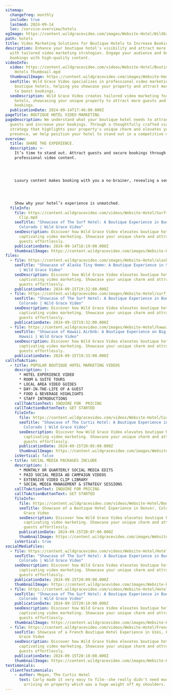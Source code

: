 ```yaml
---
sitemap:
  changefreq: monthly
  include: true
  lastmod: 2024-09-14
  loc: /service-overview/hotels
ogImage: https://content.wildgracevideo.com/images/Website-Hotel/WildGraceVideo_BoutiqueHotels.png
path: hotels
title: Video Marketing Solutions for Boutique Hotels to Increase Bookings
description: Enhance your boutique hotel's visibility and attract more guests
  with tailored video marketing strategies. Engage your audience and boost
  bookings with high-quality content.
videoInfo:
  video: https://content.wildgracevideo.com/videos/Website-Hotel/Boutique+Hotels+Thumbnail/Boutique
    Hotels Thumbnail.mpd
  thumbnailImage: https://content.wildgracevideo.com/images/Website-Home-Page/SEO-Images/Reel%20photo.jpg
  seoTitle: Wild Grace Video specializes in professional video marketing for
    boutique hotels, helping you showcase your property and attract more guests
    to boost bookings.
  seoDescription: Wild Grace Video creates tailored video marketing for boutique
    hotels, showcasing your unique property to attract more guests and increase
    bookings.
  publicationDate: 2024-09-14T17:46:00.000Z
pageTitle: BOUTIQUE HOTEL VIDEO MARKETING
pageDescription: We understand what your boutique hotel needs to attract more
  guests and increase your bookings. Through a thoughtfully crafted video
  strategy that highlights your property's unique charm and elevates your online
  presence, we help position your hotel to stand out in a competitive market.
overview:
  title: SHARE THE EXPERIENCE.
  description: >-
    It’s time to stand out. Attract guests and secure bookings through
    professional video content. 




    Luxury content makes booking with you a no-brainer, revealing a sense of trust, attention to detail, and the dedication you’ve invested in the overall experience.




    Show why your hotel’s experience is unmatched.
  fileInfo:
    file: https://content.wildgracevideo.com/videos/Website-Hotel/Surf+Clip/Surf
      Clip.mpd
    seoTitle: "Showcase of The Surf Hotel: A Boutique Experience in Buena Vista
      Colorado | Wild Grace Video"
    seoDescription: Discover how Wild Grace Video elevates boutique hotels through
      captivating video marketing. Showcase your unique charm and attract more
      guests effortlessly.
    publicationDate: 2024-09-14T18:19:00.000Z
    thumbnailImage: https://content.wildgracevideo.com/images/Website-Hotel/WildGraceVideo_BoutiqueHotels.png
files:
  - file: https://content.wildgracevideo.com/images/Website-Hotel/alaska_hotel.jpg
    seoTitle: "Showcase of Alaska Tiny Home: A Boutique Experience in Seward, Alaska
      | Wild Grace Video"
    seoDescription: Discover how Wild Grace Video elevates boutique hotels through
      captivating video marketing. Showcase your unique charm and attract more
      guests effortlessly.
    publicationDate: 2024-09-15T19:32:00.000Z
  - file: https://content.wildgracevideo.com/images/Website-Hotel/surf_hotel.png
    seoTitle: "Showcase of The Surf Hotel: A Boutique Experience in Buena Vista,
      Colorado | Wild Grace Video"
    seoDescription: Discover how Wild Grace Video elevates boutique hotels through
      captivating video marketing. Showcase your unique charm and attract more
      guests effortlessly.
    publicationDate: 2024-09-15T19:32:00.000Z
  - file: https://content.wildgracevideo.com/images/Website-Hotel/hawaii_hotel.png
    seoTitle: "Showcase of Hawaii Airbnb: A Boutique Experience on Big Island,
      Hawaii | Wild Grace Video"
    seoDescription: Discover how Wild Grace Video elevates boutique hotels through
      captivating video marketing. Showcase your unique charm and attract more
      guests effortlessly.
    publicationDate: 2024-09-15T19:33:00.000Z
callsToAction:
  - title: POPULAR BOUTIQUE HOTEL MARKETING VIDEOS
    description: |-
      * HOTEL EXPERIENCE VIDEO
      * ROOM & SUITE TOURS
      * LOCAL AREA VIDEO GUIDES
      * DAY-IN-THE-LIFE OF A GUEST
      * FOOD & BEVERAGE HIGHLIGHTS
      * STAFF INTRODUCTIONS
    callToActionText: INQUIRE FOR  PRICING
    callToActionButtonText: GET STARTED
    fileInfo:
      file: https://content.wildgracevideo.com/videos/Website-Hotel/Curtisclips/Curtisclips.mpd
      seoTitle: "Showcase of The Curtis Hotel: A Boutique Experience in Denver,
        Colorado | Wild Grace Video"
      seoDescription: Discover how Wild Grace Video elevates boutique hotels through
        captivating video marketing. Showcase your unique charm and attract more
        guests effortlessly.
      publicationDate: 2024-09-15T20:05:00.000Z
      thumbnailImage: https://content.wildgracevideo.com/images/Website-Hotel/WildGraceVideo_CurtisHotel.png
    isVertical: false
  - title: SOCIAL MEDIA PACKAGES INCLUDE
    description: |-
      * MONTHLY OR QUARTERLY SOCIAL MEDIA EDITS 
      * PAID SOCIAL MEDIA AD CAMPAIGN VIDEOS
      * EXTENSIVE VIDEO CLIP LIBRARY
      * SOCIAL MEDIA MANAGEMENT & STRATEGY SESSIONS
    callToActionText: INQUIRE FOR PRICING
    callToActionButtonText: GET STARTED
    fileInfo:
      file: https://content.wildgracevideo.com/videos/Website-Hotel/BoutiqueHotels_social/BoutiqueHotels_social.mpd
      seoTitle: Showcase of a Boutique Hotel Experience in Denver, Colorado | Wild
        Grace Video
      seoDescription: Discover how Wild Grace Video elevates boutique hotels through
        captivating video marketing. Showcase your unique charm and attract more
        guests effortlessly.
      publicationDate: 2024-09-15T20:07:00.000Z
      thumbnailImage: https://content.wildgracevideo.com/images/Website-Hotel/WildGraceVideo_BoutiqueHotels2.png
    isVertical: true
socialMediaFiles:
  - file: https://content.wildgracevideo.com/videos/Website-Hotel/HotelClip1/HotelClip1.mpd
    seoTitle: "Showcase of The Surf Hotel: A Boutique Experience in Buena Vista
      Colorado | Wild Grace Video"
    seoDescription: Discover how Wild Grace Video elevates boutique hotels through
      captivating video marketing. Showcase your unique charm and attract more
      guests effortlessly.
    publicationDate: 2024-09-15T20:09:00.000Z
    thumbnailImage: https://content.wildgracevideo.com/images/Website-Hotel/WildGraceVideo_BoutiqueHotels.png
  - file: https://content.wildgracevideo.com/videos/Website-Hotel/HotelClip2/HotelClip2.mpd
    seoTitle: "Showcase of The Surf Hotel: A Boutique Experience in Buena Vista
      Colorado | Wild Grace Video"
    publicationDate: 2024-09-15T20:10:00.000Z
    seoDescription: Discover how Wild Grace Video elevates boutique hotels through
      captivating video marketing. Showcase your unique charm and attract more
      guests effortlessly.
    thumbnailImage: https://content.wildgracevideo.com/images/Website-Hotel/WildGraceVideo_BoutiqueHotels.png
  - file: https://content.wildgracevideo.com/videos/Website-Hotel/FrenchHotel_WildGraceVideo/FrenchHotel_WildGraceVideo.mpd
    seoTitle: Showcase of a French Boutique Hotel Experience in Uzès, France | Wild
      Grace Video
    seoDescription: Discover how Wild Grace Video elevates boutique hotels through
      captivating video marketing. Showcase your unique charm and attract more
      guests effortlessly.
    publicationDate: 2024-09-15T20:10:00.000Z
    thumbnailImage: https://content.wildgracevideo.com/images/Website-Hotel/FrenchHotel_boutiquehotels.png
testimonials:
  clientTestimonials:
    - author: Megan, The Curtis Hotel
      text: Carly made it very easy to film--she really didn't need much from me after
        arriving on property which was a huge weight off my shoulders.
---
```

